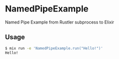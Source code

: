 # NamedPipeExample

Named Pipe Example from Rustler subprocess to Elixir

## Usage

```bash
$ mix run -e 'NamedPipeExample.run("Hello!")'
Hello!
```

